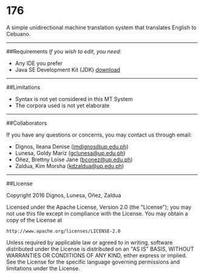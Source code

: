 # 176
A simple unidirectional machine translation system that translates English to Cebuano.

---
##Requirements
*If you wish to edit, you need:*
* Any IDE you prefer
* Java SE Development Kit (JDK) [download](http://www.oracle.com/technetwork/java/javase/downloads/index-jsp-138363.html)

---
##Limitations
* Syntax is not yet considered in this MT System
* The corpora used is not yet elaborate

---
##Collaborators


If you have any questions or concerns, you may contact us through email:

* Dignos, Ileana Denise (imdignos@up.edu.ph)
* Lunesa, Goldy Mariz (gclunesa@up.edu.ph)
* Oñez, Brettny Loise Jane (bconez@up.edu.ph)
* Zaldua, Kim Morsha (kdzaldua@up.edu.ph)

---
##License

Copyright 2016 Dignos, Lunesa, Oñez, Zaldua

Licensed under the Apache License, Version 2.0 (the "License");
you may not use this file except in compliance with the License.
You may obtain a copy of the License at

    http://www.apache.org/licenses/LICENSE-2.0

Unless required by applicable law or agreed to in writing, software
distributed under the License is distributed on an "AS IS" BASIS,
WITHOUT WARRANTIES OR CONDITIONS OF ANY KIND, either express or implied.
See the License for the specific language governing permissions and
limitations under the License.
